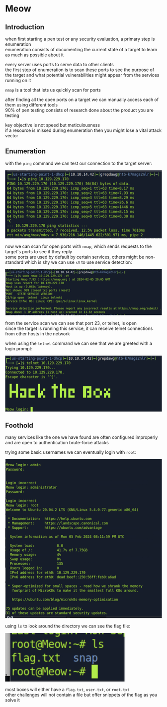 # Meow 

## Introduction 

when first starting a pen test or any security evaluation, a primary step is enumeration   
enumeration consists of documenting the current state of a target to learn as much as possible about it 

every server uses ports to serve data to other clients   
the first step of enumeration is to scan these ports to see the purpose of the target and what potential vulnerabilities might appear from the services running on it 

`nmap` is a tool that lets us quickly scan for ports 

after finding all the open ports on a target we can manually access each of them using different tools   
90% of pen testing consists of research done about the product you are testing   

key objective is not speed but meticulousness  
if a resource is missed during enumeration then you might lose a vital attack vector 

## Enumeration 

with the `ping` command we can test our connection to the target server: 

![](../Images/Pasted%20image%2020240205120238.png)

now we can scan for open ports with `nmap`, which sends requests to the target's ports to see if they reply   
some ports are used by default by certain services, others might be non-standard which is shy we can use `sV` to use service detection: 

![](../Images/Pasted%20image%2020240205120603.png)

from the service scan we can see that port 23, or telnet, is open   
since the target is running this service, it can receive telnet connections from other hosts in the network 

when using the `telnet` command we can see that we are greeted with a login prompt: 

![](../Images/Pasted%20image%2020240205120851.png)

## Foothold 

many services like the one we have found are often configured improperly and are open to authentication brute-force attacks  

trying some basic usernames we can eventually login with `root`: 

![](../Images/Pasted%20image%2020240205121234.png)

using `ls` to look around the directory we can see the flag file: 

![](../Images/Pasted%20image%2020240205121355.png)

most boxes will either have a `flag.txt`, `user.txt`, or `root.txt`   
other challenges will not contain a file but offer snippets of the flag as you solve it 
